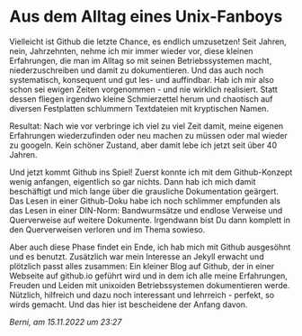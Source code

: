 # Aus dem Alltag eines Unix-Fanboys

Vielleicht ist Github die letzte Chance, es endlich umzusetzen! Seit Jahren, nein, Jahrzehnten, nehme ich mir immer wieder vor, diese kleinen Erfahrungen, die man im Alltag so mit seinen Betriebssystemen macht, niederzuschreiben und damit zu dokumentieren. Und das auch noch systematisch, konsequent und gut les- und auffindbar. Hab ich mir also schon sei ewigen Zeiten vorgenommen - und nie wirklich realisiert. Statt dessen fliegen irgendwo kleine Schmierzettel herum und chaotisch auf diversen Festplatten schlummern Textdateien mit kryptischen Namen. 

Resultat: Nach wie vor verbringe ich viel zu viel Zeit damit, meine eigenen Erfahrungen wiederzufinden oder neu machen zu müssen oder mal wieder zu googeln. Kein schöner Zustand, aber damit lebe ich jetzt seit über 40 Jahren.

Und jetzt kommt Github ins Spiel! Zuerst konnte ich mit dem Github-Konzept wenig anfangen, eigentlich so gar nichts. Dann hab ich mich damit beschäftigt und mich lange über die grausliche Dokumentation geärgert. Das Lesen in einer Github-Doku habe ich noch schlimmer empfunden als das Lesen in einer DIN-Norm: Bandwurmsätze und endlose Verweise und Querverweise auf weitere Dokumente. Irgendwann bist Du dann komplett in den Querverweisen verloren und im Thema sowieso.

Aber auch diese Phase findet ein Ende, ich hab mich mit Github ausgesöhnt und es benutzt. Zusätzlich war mein Interesse an Jekyll erwacht und plötzlich passt alles zusammen: Ein kleiner Blog auf Github, der in einer Webseite auf github.io geführt wird und in dem ich alle meine Erfahrungen, Freuden und Leiden mit unixoiden Betriebssystemen dokumentieren werde. Nützlich, hilfreich und dazu noch interessant und lehrreich - perfekt, so wirds gemacht. Und das hier ist bescheidene der Anfang davon.

*Berni, am 15.11.2022 um 23:27*

